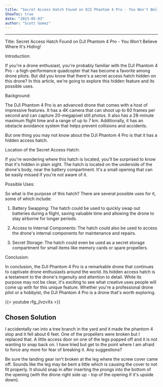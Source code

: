 ```yaml
---
title: "Secret Access Hatch Found on DJI Phantom 4 Pro - You Won't Believe Where It's Hiding!"
ShowToc: true 
date: "2023-05-03"
author: "Scott Gomez"
---
```

*****
Title: Secret Access Hatch Found on DJI Phantom 4 Pro - You Won't Believe Where It's Hiding!

Introduction:

If you're a drone enthusiast, you're probably familiar with the DJI Phantom 4 Pro - a high-performance quadcopter that has become a favorite among drone pilots. But did you know that there's a secret access hatch hidden on this drone? In this article, we're going to explore this hidden feature and its possible uses.

Background:

The DJI Phantom 4 Pro is an advanced drone that comes with a host of impressive features. It has a 4K camera that can shoot up to 60 frames per second and can capture 20-megapixel still photos. It also has a 28-minute maximum flight time and a range of up to 7 km. Additionally, it has an obstacle avoidance system that helps prevent collisions and accidents.

But one thing you may not know about the DJI Phantom 4 Pro is that it has a hidden access hatch.

Location of the Secret Access Hatch:

If you're wondering where this hatch is located, you'll be surprised to know that it's hidden in plain sight. The hatch is located on the underside of the drone's body, near the battery compartment. It's a small opening that can be easily missed if you're not aware of it.

Possible Uses:

So what is the purpose of this hatch? There are several possible uses for it, some of which include:

1. Battery Swapping: The hatch could be used to quickly swap out batteries during a flight, saving valuable time and allowing the drone to stay airborne for longer periods.

2. Access to Internal Components: The hatch could also be used to access the drone's internal components for maintenance and repairs.

3. Secret Storage: The hatch could even be used as a secret storage compartment for small items like memory cards or spare propellers.

Conclusion:

In conclusion, the DJI Phantom 4 Pro is a remarkable drone that continues to captivate drone enthusiasts around the world. Its hidden access hatch is a testament to the drone's ingenuity and attention to detail. While its purpose may not be clear, it's exciting to see what creative uses people will come up with for this unique feature. Whether you're a professional drone pilot or a hobbyist, the DJI Phantom 4 Pro is a drone that's worth exploring.

{{< youtube rfg_jIvzvXs >}} 



## Chosen Solution
 I accidentally ran into a tree branch in the yard and it made the phantom 4 stop and it fell about 6 feet. One of the propellers were  broken but I replaced that. A little access door on one of the legs popped off and it is not wanting to snap back on. I have tried but get to the point where I am afraid to force any more for fear of breaking it. Any suggestions?

 Be sure the landing gear isn't broken at the leg where the screw cover came off.  Sounds like the leg may be bent a little which is causing the cover to not fit properly.  It should snap in after inserting the prongs into the bottom of the opening (with the drone right side up - top of the opening if it's upside down).




